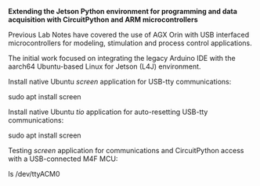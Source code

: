 **Extending the Jetson Python environment for programming and data acquisition with CircuitPython and ARM microcontrollers**

Previous Lab Notes have covered the use of AGX Orin with USB interfaced microcontrollers for modeling, stimulation and process control applications.

The initial work focused on integrating the legacy Arduino IDE with the aarch64 Ubuntu-based Linux for Jetson (L4J) environment.


Install native Ubuntu *screen* application for USB-tty communications:

sudo apt install screen

Install native Ubuntu *tio* application for auto-resetting USB-tty communications:

sudo apt install screen

Testing *screen* application for communications and CircuitPython access with a USB-connected M4F MCU:

ls /dev/ttyACM0

